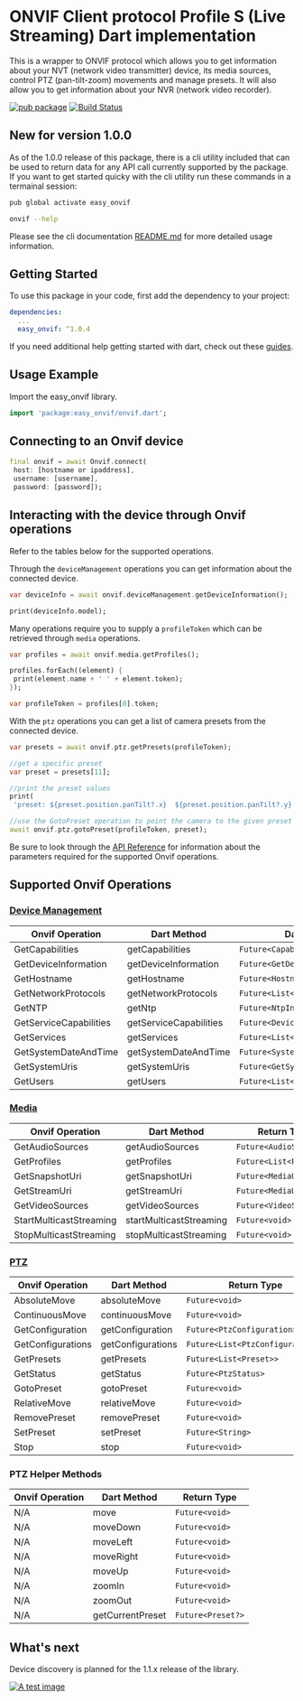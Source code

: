 # ONVIF Client protocol Profile S (Live Streaming) Dart implementation

This is a wrapper to ONVIF protocol which allows you to get information about your NVT (network video transmitter) device, its media sources, control PTZ (pan-tilt-zoom) movements and manage presets. It will also allow you to get information about your NVR (network video recorder).

[![pub package](https://img.shields.io/pub/v/easy_onvif.svg)](https://pub.dartlang.org/packages/easy_onvif)
[![Build Status](https://github.com/faithoflifedev/easy_onvif/workflows/Dart/badge.svg)](https://github.com/faithoflifedev/easy_onvif/actions)

## New for version 1.0.0

As of the 1.0.0 release of this package, there is a cli utility included that can be used to return data for any API call currently supported by the package. If you want to get started quicky with the cli utility run these commands in a termainal session:

```sh
pub global activate easy_onvif

onvif --help
```

Please see the cli documentation [README.md](https://github.com/faithoflifedev/easy_onvif/tree/main/bin) for more detailed usage information.

## Getting Started

To use this package in your code, first add the dependency to your project:

```yml
dependencies:
  ...
  easy_onvif: ^1.0.4
```

If you need additional help getting started with dart, check out these [guides](https://dart.dev/guides).

## Usage Example

Import the easy_onvif library.

```dart
import 'package:easy_onvif/onvif.dart';
```

## Connecting to an Onvif device

```dart
final onvif = await Onvif.connect(
 host: [hostname or ipaddress],
 username: [username],
 password: [password]);
```

## Interacting with the device through Onvif operations

Refer to the tables below for the supported operations.

Through the `deviceManagement` operations you can get information about the connected device.

```dart
var deviceInfo = await onvif.deviceManagement.getDeviceInformation();

print(deviceInfo.model);
```

Many operations require you to supply a `profileToken` which can be retrieved through `media` operations.

```dart
var profiles = await onvif.media.getProfiles();

profiles.forEach((element) {
 print(element.name + ' ' + element.token);
});

var profileToken = profiles[0].token;
```

With the `ptz` operations you can get a list of camera presets from the connected device.

```dart
var presets = await onvif.ptz.getPresets(profileToken);

//get a specific preset
var preset = presets[11];

//print the preset values
print(
 'preset: ${preset.position.panTilt?.x}  ${preset.position.panTilt?.y}  ${preset.position.zoom?.x}');

//use the GotoPreset operation to point the camera to the given preset
await onvif.ptz.gotoPreset(profileToken, preset);
```

Be sure to look through the [API Reference](https://pub.dev/documentation/easy_onvif/latest/) for information about the parameters required for the supported Onvif operations.

## Supported Onvif Operations

### [Device Management](https://www.onvif.org/onvif/ver10/device/wsdl/devicemgmt.wsdl)

| Onvif Operation        | Dart Method            | Dart Return Type                       |
| ---------------------- | ---------------------- | -------------------------------------- |
| GetCapabilities        | getCapabilities        | `Future<Capabilities>`                 |
| GetDeviceInformation   | getDeviceInformation   | `Future<GetDeviceInformationResponse>` |
| GetHostname            | getHostname            | `Future<HostnameInformation>`          |
| GetNetworkProtocols    | getNetworkProtocols    | `Future<List<NetworkProtocol>>`        |
| GetNTP                 | getNtp                 | `Future<NtpInformation>`               |
| GetServiceCapabilities | getServiceCapabilities | `Future<DeviceServiceCapabilities>`    |
| GetServices            | getServices            | `Future<List<Service>>`                |
| GetSystemDateAndTime   | getSystemDateAndTime   | `Future<SystemDateAndTime>`            |
| GetSystemUris          | getSystemUris          | `Future<GetSystemUrisResponse>`        |
| GetUsers               | getUsers               | `Future<List<User>>`                   |

### [Media](https://www.onvif.org/ver10/media/wsdl/media.wsdl)

| Onvif Operation         | Dart Method             | Return Type             |
| ----------------------- | ----------------------- | ----------------------- |
| GetAudioSources         | getAudioSources         | `Future<AudioSource>`   |
| GetProfiles             | getProfiles             | `Future<List<Profile>>` |
| GetSnapshotUri          | getSnapshotUri          | `Future<MediaUri>`      |
| GetStreamUri            | getStreamUri            | `Future<MediaUri>`      |
| GetVideoSources         | getVideoSources         | `Future<VideoSources>`  |
| StartMulticastStreaming | startMulticastStreaming | `Future<void>`          |
| StopMulticastStreaming  | stopMulticastStreaming  | `Future<void>`          |

### [PTZ](https://www.onvif.org/ver20/ptz/wsdl/ptz.wsdl)

| Onvif Operation   | Dart Method       | Return Type                      |
| ----------------- | ----------------- | -------------------------------- |
| AbsoluteMove      | absoluteMove      | `Future<void>`                   |
| ContinuousMove    | continuousMove    | `Future<void>`                   |
| GetConfiguration  | getConfiguration  | `Future<PtzConfiguration>`       |
| GetConfigurations | getConfigurations | `Future<List<PtzConfiguration>>` |
| GetPresets        | getPresets        | `Future<List<Preset>>`           |
| GetStatus         | getStatus         | `Future<PtzStatus>`              |
| GotoPreset        | gotoPreset        | `Future<void>`                   |
| RelativeMove      | relativeMove      | `Future<void>`                   |
| RemovePreset      | removePreset      | `Future<void>`                   |
| SetPreset         | setPreset         | `Future<String>`                 |
| Stop              | stop              | `Future<void>`                   |

### PTZ Helper Methods

| Onvif Operation | Dart Method      | Return Type       |
| --------------- | ---------------- | ----------------- |
| N/A             | move             | `Future<void>`    |
| N/A             | moveDown         | `Future<void>`    |
| N/A             | moveLeft         | `Future<void>`    |
| N/A             | moveRight        | `Future<void>`    |
| N/A             | moveUp           | `Future<void>`    |
| N/A             | zoomIn           | `Future<void>`    |
| N/A             | zoomOut          | `Future<void>`    |
| N/A             | getCurrentPreset | `Future<Preset?>` |

## What's next

Device discovery is planned for the 1.1.x release of the library.

[![A test image](https://www.buymeacoffee.com/assets/img/guidelines/download-assets-1.svg)](https://www.buymeacoffee.com/faithoflif2)
